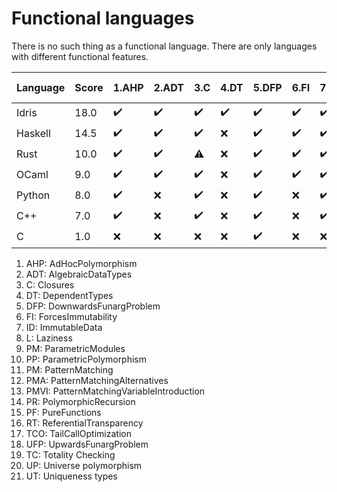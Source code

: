 # Functional languages

There is no such thing as a functional language.
There are only languages with different functional features.

| Language | Score | 1.AHP | 2.ADT | 3.C | 4.DT | 5.DFP | 6.FI | 7.ID | 8.L | 9.PM | 10.PP | 11.PM | 12.PMA | 13.PMVI | 14.PR | 15.PF | 16.RT | 17.TCO | 18.UFP | 19.TC | 20. UP | 21. UT |
|---|---|---|---|---|---|---|---|---|---|---|---|---|---|---|---|---|---|---|---|---|---|---|
| Idris | 18.0 | :heavy_check_mark: | :heavy_check_mark: | :heavy_check_mark: | :heavy_check_mark: | :heavy_check_mark: | :heavy_check_mark: | :heavy_check_mark: | :x: | :heavy_check_mark: | :heavy_check_mark: | :heavy_check_mark: | :x: | :heavy_check_mark: | :heavy_check_mark: | :heavy_check_mark: | :heavy_check_mark: | :x: | :heavy_check_mark: | :heavy_check_mark: | :heavy_check_mark: | :heavy_check_mark: |
| Haskell | 14.5 | :heavy_check_mark: | :heavy_check_mark: | :heavy_check_mark: | :x: | :heavy_check_mark: | :heavy_check_mark: | :heavy_check_mark: | :heavy_check_mark: | :warning: | :heavy_check_mark: | :heavy_check_mark: | :heavy_check_mark: | :heavy_check_mark: |  | :heavy_check_mark: |  | :heavy_check_mark: | :heavy_check_mark: | :x: | :x: | :x: |
| Rust | 10.0 | :heavy_check_mark: | :heavy_check_mark: | :warning: | :x: | :heavy_check_mark: | :heavy_check_mark: | :heavy_check_mark: | :x: | :x: | :heavy_check_mark: | :warning: | :heavy_check_mark: | :heavy_check_mark: |  | :x: |  |  | :heavy_check_mark: | :x: | :x: | :heavy_check_mark: |
| OCaml | 9.0 | :heavy_check_mark: | :heavy_check_mark: | :heavy_check_mark: | :x: | :heavy_check_mark: | :heavy_check_mark: | :heavy_check_mark: | :heavy_check_mark: |  | :heavy_check_mark: |  |  |  |  | :x: |  |  | :heavy_check_mark: | :x: | :x: | :x: |
| Python | 8.0 | :heavy_check_mark: | :x: | :heavy_check_mark: | :x: | :heavy_check_mark: | :x: | :heavy_check_mark: | :x: | :x: | :heavy_check_mark: | :heavy_check_mark: |  | :heavy_check_mark: |  | :x: |  |  | :heavy_check_mark: | :x: | :x: | :x: |
| C++ | 7.0 | :heavy_check_mark: | :x: | :heavy_check_mark: | :x: | :heavy_check_mark: | :x: | :heavy_check_mark: | :x: | :x: | :heavy_check_mark: | :heavy_check_mark: |  |  |  | :warning: |  |  | :warning: | :x: | :x: | :x: | :x: | :x: | :x: |
| C | 1.0 | :x: | :x: | :x: | :x: | :heavy_check_mark: | :x: | :x: | :x: | :x: |  |  |  |  |  | :x: |  |  | :x: | :x: | :x: | :x: |

1. AHP: AdHocPolymorphism
2. ADT: AlgebraicDataTypes
3. C: Closures
4. DT: DependentTypes
5. DFP: DownwardsFunargProblem
6. FI: ForcesImmutability
7. ID: ImmutableData
8. L: Laziness
9. PM: ParametricModules
10. PP: ParametricPolymorphism
11. PM: PatternMatching
12. PMA: PatternMatchingAlternatives
13. PMVI: PatternMatchingVariableIntroduction
14. PR: PolymorphicRecursion
15. PF: PureFunctions
16. RT: ReferentialTransparency
17. TCO: TailCallOptimization
18. UFP: UpwardsFunargProblem
19. TC: Totality Checking
20. UP: Universe polymorphism
21. UT: Uniqueness types

